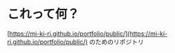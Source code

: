 # これって何？

[https://mi-ki-ri.github.io/portfolio/public/](https://mi-ki-ri.github.io/portfolio/public/) のためのリポジトリ
